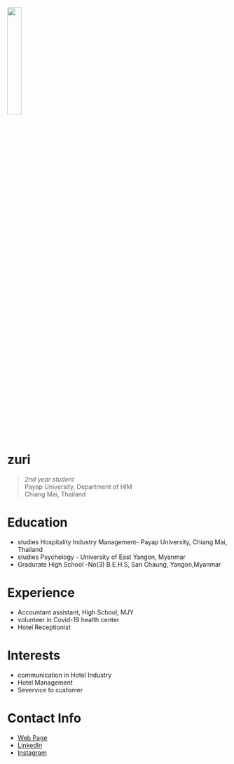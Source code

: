 
<img src="[image](https://github.com/user-attachments/assets/af2211f0-614e-40cd-a746-f168b3e4616f)" align="top-right" width="25%"/>
 
# zuri
> _2nd year student_<br />
> Payap University, Department of HIM<br />
>  Chiang Mai, Thailand<br />
 
# Education
* studies Hospitality Industry Management- Payap University, Chiang Mai, Thailand
* studies Psychology          - University of East Yangon, Myanmar
* Gradurate High School       -No(3) B.E.H.S, San Chaung, Yangon,Myanmar 
 
# Experience
* Accountant assistant, High School, MJY
* volunteer in Covid-19 health center
* Hotel Receptionist
 
# Interests
* communication in Hotel Industry
* Hotel Management 
* Severvice to customer

 
# Contact Info
* [Web Page](https://zuri0105.github.io)
* [LinkedIn](https://www.linkedin.com/in/jar-hkawn-00a527303?utm_source=share&utm_campaign=share_via&utm_content=profile&utm_medium=ios_app)
* [Instagram](https://www.instagram.com/zuri_0105?igsh=NHhiZjlteHV6Mmwz&utm_source=qr)
